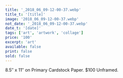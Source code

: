 ```yaml
---
title: '_2018_06_09-12-00-37.webp'
title_t: '[title]'
image: '2018_06_09-12-00-37.webp'
not_date: '_2018_06_09-12-00-37.webp'
date_t: '[date]'
tags: ['art', 'artwork', 'collage']
price: '100'
excerpt: 'art'
available: false
print: false
sold: false
---
```


8.5″ x 11″ on Primary Cardstock Paper.
\$100 Unframed.
